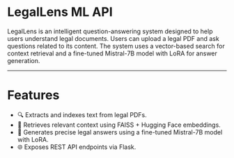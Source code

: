 # LegalLens ML API

LegalLens is an intelligent question-answering system designed to help users understand legal documents. Users can upload a legal PDF and ask questions related to its content. The system uses a vector-based search for context retrieval and a fine-tuned Mistral-7B model with LoRA for answer generation.

---

# Features

- 🔍 Extracts and indexes text from legal PDFs.
- 🧠 Retrieves relevant context using FAISS + Hugging Face embeddings.
- 🤖 Generates precise legal answers using a fine-tuned Mistral-7B model with LoRA.
- 🌐 Exposes REST API endpoints via Flask.